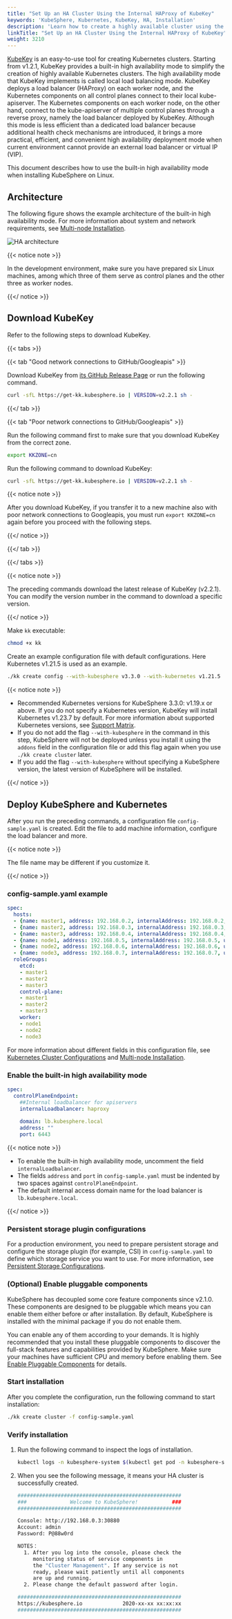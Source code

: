 ```yaml
---
title: "Set Up an HA Cluster Using the Internal HAProxy of KubeKey"
keywords: 'KubeSphere, Kubernetes, KubeKey, HA, Installation'
description: 'Learn how to create a highly available cluster using the internal HAProxy of KubeKey.'
linkTitle: "Set Up an HA Cluster Using the Internal HAProxy of KubeKey"
weight: 3210
---
```


[KubeKey](https://github.com/kubesphere/kubekey) is an easy-to-use tool for creating Kubernetes clusters. Starting from v1.2.1, KubeKey provides a built-in high availability mode to simplify the creation of highly available Kubernetes clusters. The high availability mode that KubeKey implements is called local load balancing mode. KubeKey deploys a load balancer (HAProxy) on each worker node, and the Kubernetes components on all control planes connect to their local kube-apiserver. The Kubernetes components on each worker node, on the other hand, connect to the kube-apiserver of multiple control planes through a reverse proxy, namely the load balancer deployed by KubeKey. Although this mode is less efficient than a dedicated load balancer because additional health check mechanisms are introduced, it brings a more practical, efficient, and convenient high availability deployment mode when current environment cannot provide an external load balancer or virtual IP (VIP).

This document describes how to use the built-in high availability mode when installing KubeSphere on Linux.

## Architecture

The following figure shows the example architecture of the built-in high availability mode. For more information about system and network requirements, see [Multi-node Installation](../../../installing-on-linux/introduction/multioverview/#step-1-prepare-linux-hosts).

![HA architecture](/images/docs/v3.3/zh-cn/installing-on-linux/introduction/internal-ha-configuration/internalLoadBalancer.png)

{{< notice note >}}

In the development environment, make sure you have prepared six Linux machines, among which three of them serve as control planes and the other three as worker nodes.

{{</ notice >}}

## Download KubeKey

Refer to the following steps to download KubeKey.

{{< tabs >}}

{{< tab "Good network connections to GitHub/Googleapis" >}}

Download KubeKey from [its GitHub Release Page](https://github.com/kubesphere/kubekey/releases) or run the following command.

```bash
curl -sfL https://get-kk.kubesphere.io | VERSION=v2.2.1 sh -
```

{{</ tab >}}

{{< tab "Poor network connections to GitHub/Googleapis" >}}

Run the following command first to make sure that you download KubeKey from the correct zone.

```bash
export KKZONE=cn
```

Run the following command to download KubeKey:

```bash
curl -sfL https://get-kk.kubesphere.io | VERSION=v2.2.1 sh -
```

{{< notice note >}}

After you download KubeKey, if you transfer it to a new machine also with poor network connections to Googleapis, you must run `export KKZONE=cn` again before you proceed with the following steps.

{{</ notice >}}

{{</ tab >}}

{{</ tabs >}}

{{< notice note >}}

The preceding commands download the latest release of KubeKey (v2.2.1). You can modify the version number in the command to download a specific version.

{{</ notice >}}

Make `kk` executable:

```bash
chmod +x kk
```

Create an example configuration file with default configurations. Here Kubernetes v1.21.5 is used as an example.

```bash
./kk create config --with-kubesphere v3.3.0 --with-kubernetes v1.21.5
```

{{< notice note >}}

- Recommended Kubernetes versions for KubeSphere 3.3.0: v1.19.x or above. If you do not specify a Kubernetes version, KubeKey will install Kubernetes v1.23.7 by default. For more information about supported Kubernetes versions, see [Support Matrix](../../../installing-on-linux/introduction/kubekey/#support-matrix).
- If you do not add the flag `--with-kubesphere` in the command in this step, KubeSphere will not be deployed unless you install it using the `addons` field in the configuration file or add this flag again when you use `./kk create cluster` later.
- If you add the flag `--with-kubesphere` without specifying a KubeSphere version, the latest version of KubeSphere will be installed.

{{</ notice >}}

## Deploy KubeSphere and Kubernetes

After you run the preceding commands, a configuration file `config-sample.yaml` is created. Edit the file to add machine information, configure the load balancer and more.

{{< notice note >}}

The file name may be different if you customize it.

{{</ notice >}}

### config-sample.yaml example

```yaml
spec:
  hosts:
  - {name: master1, address: 192.168.0.2, internalAddress: 192.168.0.2, user: ubuntu, password: Testing123}
  - {name: master2, address: 192.168.0.3, internalAddress: 192.168.0.3, user: ubuntu, password: Testing123}
  - {name: master3, address: 192.168.0.4, internalAddress: 192.168.0.4, user: ubuntu, password: Testing123}
  - {name: node1, address: 192.168.0.5, internalAddress: 192.168.0.5, user: ubuntu, password: Testing123}
  - {name: node2, address: 192.168.0.6, internalAddress: 192.168.0.6, user: ubuntu, password: Testing123}
  - {name: node3, address: 192.168.0.7, internalAddress: 192.168.0.7, user: ubuntu, password: Testing123}
  roleGroups:
    etcd:
    - master1
    - master2
    - master3
    control-plane:
    - master1
    - master2
    - master3
    worker:
    - node1
    - node2
    - node3
```

For more information about different fields in this configuration file, see [Kubernetes Cluster Configurations](../../../installing-on-linux/introduction/vars/) and [Multi-node Installation](../../../installing-on-linux/introduction/multioverview/#2-edit-the-configuration-file).

### Enable the built-in high availability mode 

```yaml
spec:
  controlPlaneEndpoint:
    ##Internal loadbalancer for apiservers
    internalLoadbalancer: haproxy
    
    domain: lb.kubesphere.local
    address: ""
    port: 6443
```

{{< notice note >}}

- To enable the built-in high availability mode, uncomment the field `internalLoadbalancer`.
- The fields `address` and `port` in `config-sample.yaml` must be indented by two spaces against `controlPlaneEndpoint`.
- The default internal access domain name for the load balancer is `lb.kubesphere.local`.

{{</ notice >}}

### Persistent storage plugin configurations

For a production environment, you need to prepare persistent storage and configure the storage plugin (for example, CSI) in `config-sample.yaml` to define which storage service you want to use. For more information, see [Persistent Storage Configurations](../../../installing-on-linux/persistent-storage-configurations/understand-persistent-storage/).

### (Optional) Enable pluggable components

KubeSphere has decoupled some core feature components since v2.1.0. These components are designed to be pluggable which means you can enable them either before or after installation. By default, KubeSphere is installed with the minimal package if you do not enable them.

You can enable any of them according to your demands. It is highly recommended that you install these pluggable components to discover the full-stack features and capabilities provided by KubeSphere. Make sure your machines have sufficient CPU and memory before enabling them. See [Enable Pluggable Components](../../../pluggable-components/) for details.

### Start installation

After you complete the configuration, run the following command to start installation:

```bash
./kk create cluster -f config-sample.yaml
```

### Verify installation

1. Run the following command to inspect the logs of installation.

   ```bash
   kubectl logs -n kubesphere-system $(kubectl get pod -n kubesphere-system -l app=ks-installer -o jsonpath='{.items[0].metadata.name}') -f
   ```

2. When you see the following message, it means your HA cluster is successfully created.

   ```bash
   #####################################################
   ###              Welcome to KubeSphere!           ###
   #####################################################
   
   Console: http://192.168.0.3:30880
   Account: admin
   Password: P@88w0rd
   
   NOTES：
     1. After you log into the console, please check the
        monitoring status of service components in
        the "Cluster Management". If any service is not
        ready, please wait patiently until all components
        are up and running.
     2. Please change the default password after login.
   
   #####################################################
   https://kubesphere.io             2020-xx-xx xx:xx:xx
   #####################################################
   ```
